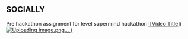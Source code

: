 **SOCIALLY**
--------------------------------------------------
Pre hackathon assignment for level supermind hackathon
[![Video Title](![Uploading image.png…]()
)](https://youtu.be/sWw91OwDWIY?si=486SJQTk2nU73-QH)
